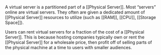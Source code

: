 A virtual server is a partitioned part of a [[Physical Server]]. Most “servers” online are virtual servers. They often are given a dedicated amount of [[Physical Server]] resources to utilize (such as [[RAM]], [[CPU]], [[Storage Space]]).

Users can rent virtual servers for a fraction of the cost of a [[Physical Server]]. This is because hosting companies typically own or rent the [[Physical Server]] for a wholesale price, then profit off of selling parts of the physical machine at a time to users with smaller audiences.
